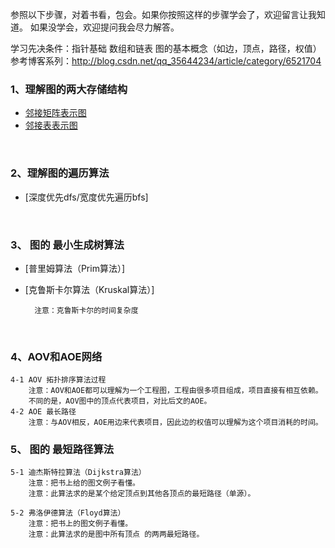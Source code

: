 参照以下步骤，对着书看，包会。如果你按照这样的步骤学会了，欢迎留言让我知道。
如果没学会，欢迎提问我会尽力解答。

学习先决条件：指针基础 数组和链表 图的基本概念（如边，顶点，路径，权值）
参考博客系列：http://blog.csdn.net/qq_35644234/article/category/6521704


### 1、理解图的两大存储结构
- [邻接矩阵表示图]()
- [邻接表表示图]()
<br>

### 2、理解图的遍历算法
- [深度优先dfs/宽度优先遍历bfs]
<br>

### 3、 图的 最小生成树算法
- [普里姆算法（Prim算法）]
- [克鲁斯卡尔算法（Kruskal算法）]

        注意：克鲁斯卡尔的时间复杂度
<br>

### 4、AOV和AOE网络
    4-1 AOV 拓扑排序算法过程
        注意：AOV和AOE都可以理解为一个工程图，工程由很多项目组成，项目直接有相互依赖。
        不同的是，AOV图中的顶点代表项目，对比后文的AOE。
    4-2 AOE 最长路径
        注意：与AOV相反，AOE用边来代表项目，因此边的权值可以理解为这个项目消耗的时间。



### 5、 图的 最短路径算法
    5-1 迪杰斯特拉算法（Dijkstra算法）
        注意：把书上给的图文例子看懂。
        注意：此算法求的是某个给定顶点到其他各顶点的最短路径（单源）。

    5-2 弗洛伊德算法（Floyd算法）
        注意：把书上的图文例子看懂。
        注意：此算法求的是图中所有顶点 的两两最短路径。

